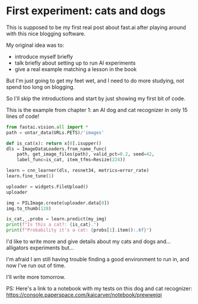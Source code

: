 # First experiment: cats and dogs

This is supposed to be my first real post about fast.ai after playing around with this nice blogging software.

My original idea was to:

- introduce myself briefly
- talk briefly about setting up to run AI experiments
- give a real example matching a lesson in the book

But I'm just going to get my feet wet, and I need to do more studying, not spend too long on blogging.

So I'll skip the introductions and start by just showing my first bit of code.

This is the example from chapter 1: an AI dog and cat recognizer in only 15 lines of code!

```python
from fastai.vision.all import *
path = untar_data(URLs.PETS)/'images'

def is_cat(x): return x[0].isupper()
dls = ImageDataLoaders.from_name_func(
    path, get_image_files(path), valid_pct=0.2, seed=42,
    label_func=is_cat, item_tfms=Resize(224))

learn = cnn_learner(dls, resnet34, metrics=error_rate)
learn.fine_tune(1)

uploader = widgets.FileUpload()
uploader

img = PILImage.create(uploader.data[0])
img.to_thumb(128)

is_cat,_,probs = learn.predict(my_img)
print(f"Is this a cat?: {is_cat}.")
print(f"Probability it's a cat: {probs[1].item():.6f}")
```

I'd like to write more and give details about my cats and dogs and... alligators experiments but...

I'm afraid I am still having trouble finding a good environment to run in, and now I've run out of time.

I'll write more tomorrow.

PS: Here's a link to a notebook with my tests on this dog and cat recognizer:
https://console.paperspace.com/kaicarver/notebook/prewwejqi
